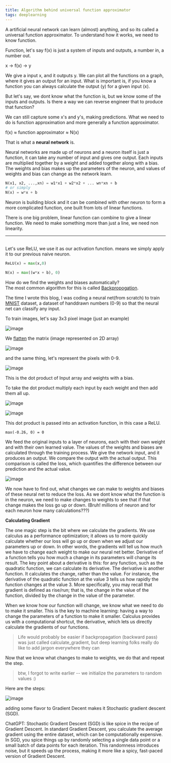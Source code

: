```yaml
---
title: Algorithm behind universal function approximator
tags: deeplearning
---
```


A artificial neural network can learn (almost) anything, and so its called a universal function approximator. To understand how it works, we need to know function.

Function, let's say f(x) is just a system of inputs and outputs, a number in, a number out.

x -> f(x) -> y

We give a input x, and it outputs y. We can plot all the functions on a graph, where it gives an output for an input. What is important is, if you know a function you can always calculate the output (y) for a given input (x).

But let's say, we dont know what the function is, but we know some of the inputs and outputs. Is there a way we can reverse engineer that to produce that function?

We can still capture some x's and y's, making predictions. What we need to do is function approximation and more generally a function approximator.

f(x) ≈ function approximator ≈ N(x)

That is what a **neural network** is.

Neural networks are made up of neurons and a neuron itself is just a function, it can take any number of input and gives one output. Each inputs are multiplied together by a weight and added together along with a bias. The weights and bias makes up the parameters of the neuron, and values of weights and bias can change as the network learn.

```py
N(x1, x2, ...,xn) = w1*x1 + w2*x2 + ... wn*xn + b
# or simply
N(x) = w*x + b
```

Neuron is building block and it can be combined with other neuron to form a more complicated function, one built from lots of linear functions.

There is one big problem, linear function can combine to give a linear function. We need to make something more than just a line, we need non linearity.

<hr />
<br />
Let's use ReLU, we use it as our activation function. means we simply apply it to our previous naive neuron.

```py
ReLU(x) = max(x,0)

N(x) = max((w*x + b), 0)
```

How do we find the weights and biases automatically?
<br>
The most common algorithm for this is called [Backpropogation](https://en.wikipedia.org/wiki/Backpropagation).

The time I wrote this blog, I was coding a neural net(from scratch) to train [MNIST](https://en.wikipedia.org/wiki/MNIST_database) dataset, a dataset of handdrawn numbers (0-9) so that the neural net can classify any input.

To train images, let's say 3x3 pixel image (just an example)

![image](https://github.com/akash5100/blog/assets/53405133/0501fc39-a9c7-4394-ae32-8dbd82963d6c)

We [flatten](https://numpy.org/doc/stable/reference/generated/numpy.ndarray.flatten.html) the matrix (image represented on 2D array)

![image](https://github.com/akash5100/blog/assets/53405133/7ba14fba-1370-446f-b893-4df9fc902864)

and the same thing, let's represent the pixels with 0-9.

![image](https://github.com/akash5100/blog/assets/53405133/fba41914-233b-4dbf-9202-026bf25347b8)

This is the dot product of Input array and weights with a bias.

To take the dot product multiply each input by each weight and then add them all up.

![image](https://github.com/akash5100/blog/assets/53405133/dcd744b4-c278-44fb-af72-1009707d6f9b)

![image](https://github.com/akash5100/blog/assets/53405133/38830160-b362-41ad-a3d0-327bcd8e69c7)

This dot product is passed into an activation function, in this case a ReLU.

```
max(-0.26, 0) = 0
```


We feed the original inputs to a layer of neurons, each with their own weight and with their own learned value. The values of the weights and biases are calculated through the training process. We give the network input, and it produces an output. We compare the output with the actual output. This comparison is called the loss, which quantifies the difference between our prediction and the actual value.

![image](https://github.com/akash5100/blog/assets/53405133/71d57e06-ba9f-4813-ba2f-948387d097a6)

We now have to find out, what changes we can make to weights and biases of these neural net to reduce the loss. As we dont know what the function is in the neuron, we need to make changes to weights to see that if that change makes the loss go up or down. (Bruh! millions of neuron and for each neuron how many calculations???)

**Calculating Gradient**

The one magic step is the bit where we calculate the gradients. We use calculus as a performance optimization; it allows us to more quickly calculate whether our loss will go up or down when we adjust our parameters up or down. In other words, the gradients will tell us how much we have to change  each weight to make our neural net better. Derivative of a function tells you how much a change in its parameters will change its result. The key point about a derivative is this: for any function, such as the quadratic function, we can calculate its derivative. The derivative is another function. It calculates the change, rather than the value. For instance, the derivative of the quadratic function at the value 3 tells us how  rapidly the function changes at the value 3. More specifically, you may recall that  gradient is defined as rise/run; that is, the change in the value of the function, divided  by the change in the value of the parameter. 

When we know how our function will change, we know what we need to do to make it smaller. This is the key to machine  learning: having a way to change the parameters of a function to make it smaller. Calculus  provides us with a computational shortcut, the derivative, which lets us directly  calculate the gradients of our functions.

> Life would probably be easier if backpropagation (backward pass) was just called calculate_gradient, but deep learning folks really do like to add jargon everywhere they can

Now that we know what changes to make to weights, we do that and repeat the step.

> btw, I forgot to write earlier -- we initialize the parameters to random values :)

Here are the steps:

![image](https://github.com/akash5100/blog/assets/53405133/587b4f48-b318-4e43-bff1-e96f028d0f61)

adding some flavor to Gradient Decent makes it Stochastic gradient descent (SGD).

ChatGPT: Stochastic Gradient Descent (SGD) is like spice in the recipe of Gradient Descent. In standard Gradient Descent, you calculate the average gradient using the entire dataset, which can be computationally expensive. In SGD, you spice things up by randomly selecting a single data point or a small batch of data points for each iteration. This randomness introduces noise, but it speeds up the process, making it more like a spicy, fast-paced version of Gradient Descent.
